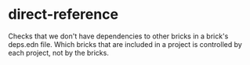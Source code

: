
<h1>direct-reference</h1>

<p>
Checks that we don't have dependencies to other bricks in a brick's deps.edn file.
Which bricks that are included in a project is controlled by each project,
not by the bricks.
</p>
